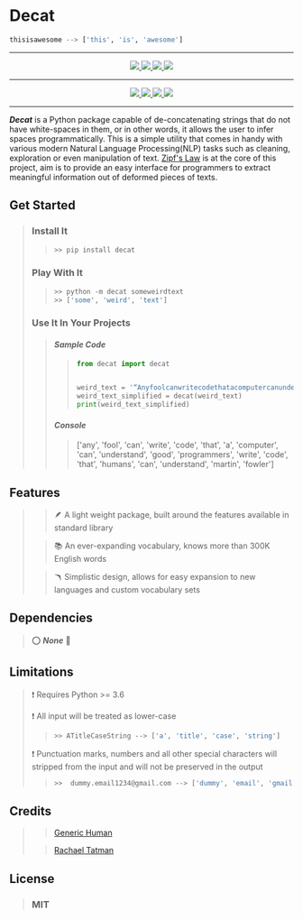 # Decat
```python
thisisawesome --> ['this', 'is', 'awesome']
```
---

[comment]: <> (badges 1)
<p align="center">
    <a href="#">
        <img src="https://forthebadge.com/images/badges/made-with-python.svg"/>
    </a>
    <a href="#">
        <img src="https://forthebadge.com/images/badges/60-percent-of-the-time-works-every-time.svg"/>
    </a>
    <a href="#">
        <img src="https://forthebadge.com/images/badges/open-source.svg"/>
    </a>
    <a href="#">
        <img src="https://forthebadge.com/images/badges/built-with-love.svg"/>
    </a>
</p>

---

[comment]: <> (badges 2)
<p align="center">
    <a href="#">
        <img src="https://img.shields.io/codefactor/grade/github/sudomode/decat/master?style=for-the-badge"/>
    </a>
    <a href="#">
        <img src="https://img.shields.io/github/v/release/sudomode/decat?style=for-the-badge"/>
    </a>
    <a href="#">
        <img src="https://img.shields.io/github/languages/code-size/sudomode/decat?style=for-the-badge"/>
    </a>
    <a href="#">
        <img src="https://img.shields.io/github/license/sudomode/decat?color=rgb%28100%2C%20150%2C%20150%29&style=for-the-badge"/>
    </a>
</p>

---


[comment]: <> (Into)
***Decat*** is a Python package capable of de-concatenating strings that do not have 
white-spaces in them, or in other words, it allows the user to infer spaces 
programmatically. This is a simple utility that comes in handy with various modern 
Natural Language Processing(NLP) tasks such as cleaning, exploration or even manipulation 
of text. [Zipf's Law](https://en.wikipedia.org/wiki/Zipf%27s_law) is 
at the 
core of this 
project, aim is to provide an easy interface for programmers to extract meaningful 
information out of deformed pieces of texts.


## Get Started
> ### Install It
>>```python
>> >> pip install decat
>>```
> ### Play With It
>>```python
>> >> python -m decat someweirdtext
>> >> ['some', 'weird', 'text']
>>```
> ### Use It In Your Projects
>> #### _Sample Code_
>>> ```python
>>> from decat import decat
>>> 
>>> 
>>> weird_text = '“AnyfoolcanwritecodethatacomputercanunderstandGoodprogrammerswritecodethathumanscanunderstand.”–MartinFowler'
>>> weird_text_simplified = decat(weird_text)
>>> print(weird_text_simplified)
>>>```
>> #### _Console_
>>> ['any', 'fool', 'can', 'write', 'code', 'that', 'a', 'computer', 'can', 
 'understand', 'good', 'programmers', 'write', 'code', 'that', 'humans', 'can', 
 'understand', 'martin', 'fowler'] 

## Features
>> 🪶 A light weight package, built around the features available in standard library
>
>> 📚 An ever-expanding vocabulary, knows more than 300K  English words
> 
>> 🪃 Simplistic design, allows for easy expansion to new languages and custom 
> vocabulary sets

## Dependencies
> ⭕️ ___None___ 🎉

## Limitations
> ❗ Requires Python >= 3.6
> 
> ❗ ️All input will be treated as lower-case
>>```python
>> >> ATitleCaseString --> ['a', 'title', 'case', 'string']
>>```
> ❗️ Punctuation marks, numbers and all other special characters will stripped from the
   > input and will not be preserved in the output
>>```python
>> >>  dummy.email1234@gmail.com --> ['dummy', 'email', 'gmail', 'com']
>>```
>

## Credits
>> [Generic Human](https://stackoverflow.com/users/1515832/generic-human)
> 
>> [Rachael Tatman](https://www.kaggle.com/rtatman)

## License
> ### MIT
